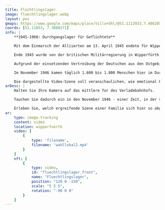 ```yaml
---
title: Flüchtlingslager
image: fluechtlingslager.webp
layout: poi
gmaps: https://www.google.com/maps/place/Villa+Ohl/@51.1113933,7.4862051,17z/data=!3m1!4b1!4m6!3m5!1s0x47b934b438695541:0x23677c406164f6e9!8m2!3d51.11139!4d7.48878!16s%2Fg%2F120p462z?entry=ttu
coords: [51.11853, 7.3880271]
info: |
    **1945-1960: Durchgangslager für Geflüchtete**

    Mit dem Einmarsch der Alliierten am 13. April 1945 endete für Wipperfürth der Zweite Weltkrieg. 

    Ende 1945 wurde von der britischen Militärregierung in Wipperfürth ein Lager zum Zwecke der „Rheinländerrückführung“ eingerichtet; 

    Aufgrund der einsetzenden Vertreibung der Deutschen aus den Ostgebieten jedoch änderte sich die Funktion des Lagers sehr schnell; es wurde zum „Durchgangslager für Flüchtlinge“. Etwa 1 Million Menschen wurden bis 1960 durch den „Rangierbahnhof der Heimatlosen“ geschleust, der Anteil der rückzuführenden Rheinländer lag bei gerade einmal 3 Prozent. 

    Im November 1946 kamen täglich 1.600 bis 1.800 Menschen hier im Durchgangslager an, die auf Nordrhein- Westfalen verteilt werden sollten. Da dies gar nicht so schnell zu schaffen war, wurde das „Durchgangslager“ für zahlreiche Menschen zum Aufenthaltsort für viele Monate. Für einen längeren Aufenthalt war das Lager aber nicht ausgerüstet; so gab es weder Duschen noch Bäder; 30 bis 50 Menschen hausten in einem Raum; die Unterkünfte waren verlaust und verwanzt; wiederholt brachen Seuchen aus. Es gab natürlich auch nicht genug Platz in den Schulen, um allen Flüchtlingskindern den Unterrichtsbesuch zu ermöglichen. Ende 1950 war fast jeder vierte Einwohner von Wipperfürth und Klüppelberg ein Vertriebener; 1951 registrierte man 902 wohnungssuchende Familien mit 2583 Personen. 

    Die dargestellte Video-Szene soll veranschaulichen, wie emotional Familienzuammenführungen von Geflüchten  - nach all den Wirren des Krieges - hier am Bahnhof gewesen sein können.
arDesc: |
    Halten Sie Ihre Kamera auf das mittlere Tor des Verladebahnhofs.

    Tauchen Sie dadurch ein in den November 1946 - einer Zeit, in der viele geflüchtete Deutsche aus den Ostgebieten hier eintrafen.

    Erleben Sie, welch ergreifende Szene einer Familie sich hier so abgespielt haben könnte.
ar:
    type: image-tracking
    content: video
    location: wipperfuerth
    video: [
        {
            type: 'filename',
            filename: 'wahllokal2.mp4'
        }
    ]
    nft: [
        {
            type: video,
            id: "fluechtlingslager_front",
            name: "Fluechtlingslager",
            position: "120 0 -150",
            scale: "5 5 5",
            rotation: "-90 0 0"
        }
    ]
---
```


